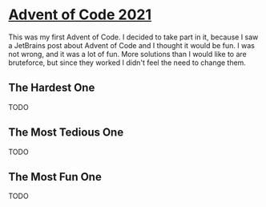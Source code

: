 # [Advent of Code 2021](https://adventofcode.com/2021)

This was my first Advent of Code. I decided to take part in it, because
I saw a JetBrains post about Advent of Code and I thought it would be fun.
I was not wrong, and it was a lot of fun. More solutions than I would like 
to are bruteforce, but since they worked I didn't feel the need to change them.

## The Hardest One

TODO

## The Most Tedious One

TODO

## The Most Fun One

TODO

